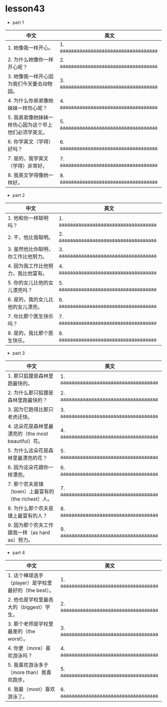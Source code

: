 
# lesson43

- part 1

| 中文                                                  | 英文                                   |
| ----------------------------------------------------- | -------------------------------------- |
| 1. 她像我一样开心。                                   | 1. aaaaaaaaaaaaaaaaaaaaaaaaaaaaaaaaaaa |
| 2. 为什么她像你一样开心呢？                           | 2. aaaaaaaaaaaaaaaaaaaaaaaaaaaaaaaaaaa |
| 3. 她像我一样开心因为我们今天要去动物园。             | 3. aaaaaaaaaaaaaaaaaaaaaaaaaaaaaaaaaaa |
| 4. 为什么你弟弟像她妹妹一样伤心呢？                   | 4. aaaaaaaaaaaaaaaaaaaaaaaaaaaaaaaaaaa |
| 5. 我弟弟像她妹妹一样伤心因为这个早上他们必须学英文。 | 5. aaaaaaaaaaaaaaaaaaaaaaaaaaaaaaaaaaa |
| 6. 你学英文（学得）好吗？                             | 6. aaaaaaaaaaaaaaaaaaaaaaaaaaaaaaaaaaa |
| 7. 是的，我学英文（学得）非常好。                     | 7. aaaaaaaaaaaaaaaaaaaaaaaaaaaaaaaaaaa |
| 8. 我英文学得像她一样好。                             | 8. aaaaaaaaaaaaaaaaaaaaaaaaaaaaaaaaaaa |

- part 2

| 中文                                | 英文                                   |
| ----------------------------------- | -------------------------------------- |
| 1. 他和你一样聪明吗？               | 1. aaaaaaaaaaaaaaaaaaaaaaaaaaaaaaaaaaa |
| 2. 不，他比我聪明。                 | 2. aaaaaaaaaaaaaaaaaaaaaaaaaaaaaaaaaaa |
| 3. 虽然他比你聪明，你工作比他努力。 | 3. aaaaaaaaaaaaaaaaaaaaaaaaaaaaaaaaaaa |
| 4. 因为我工作比他努力，我比他富有。 | 4. aaaaaaaaaaaaaaaaaaaaaaaaaaaaaaaaaaa |
| 5. 你的女儿比他的女儿漂亮吗？       | 5. aaaaaaaaaaaaaaaaaaaaaaaaaaaaaaaaaaa |
| 6. 是的，我的女儿比他的女儿漂亮。   | 6. aaaaaaaaaaaaaaaaaaaaaaaaaaaaaaaaaaa |
| 7. 你比那个医生快乐吗？             | 7. aaaaaaaaaaaaaaaaaaaaaaaaaaaaaaaaaaa |
| 8. 是的，我比那个医生快乐。         | 8. aaaaaaaaaaaaaaaaaaaaaaaaaaaaaaaaaaa |

- part 3

| 中文                                                 | 英文                                   |
| ---------------------------------------------------- | -------------------------------------- |
| 1. 那只狐狸是森林里跑最快的。                        | 1. aaaaaaaaaaaaaaaaaaaaaaaaaaaaaaaaaaa |
| 2. 为什么那只狐狸是森林里跑最快的？                  | 2. aaaaaaaaaaaaaaaaaaaaaaaaaaaaaaaaaaa |
| 3. 因为它跑得比那只老虎还快。                        | 3. aaaaaaaaaaaaaaaaaaaaaaaaaaaaaaaaaaa |
| 4. 这朵花是森林里最漂亮的（the most beautiful）花。  | 4. aaaaaaaaaaaaaaaaaaaaaaaaaaaaaaaaaaa |
| 5. 为什么这朵花是森林里最漂亮的花？                  | 5. aaaaaaaaaaaaaaaaaaaaaaaaaaaaaaaaaaa |
| 6. 因为这朵花跟你一样漂亮。                          | 6. aaaaaaaaaaaaaaaaaaaaaaaaaaaaaaaaaaa |
| 7. 那个农夫是镇（town）上最富有的（the richest）人。 | 7. aaaaaaaaaaaaaaaaaaaaaaaaaaaaaaaaaaa |
| 8. 为什么那个农夫是镇上最富有的人？                  | 8. aaaaaaaaaaaaaaaaaaaaaaaaaaaaaaaaaaa |
| 9. 因为那个农夫工作跟我一样（as hard as）努力。      | 9. aaaaaaaaaaaaaaaaaaaaaaaaaaaaaaaaaaa |


- part 4

| 中文                                                  | 英文                                   |
| ----------------------------------------------------- | -------------------------------------- |
| 1. 这个棒球选手（player）是学校里最好的（the best）。 | 1. aaaaaaaaaaaaaaaaaaaaaaaaaaaaaaaaaaa |
| 2. 他也是学校里最高大的（biggest）学生。              | 2. aaaaaaaaaaaaaaaaaaaaaaaaaaaaaaaaaaa |
| 3. 那个老师是学校里最差的（the worst）。              | 3. aaaaaaaaaaaaaaaaaaaaaaaaaaaaaaaaaaa |
| 4. 你更（more）喜欢游泳吗？                           | 4. aaaaaaaaaaaaaaaaaaaaaaaaaaaaaaaaaaa |
| 5. 我喜欢游泳多于（more than）我喜欢跑步。            | 5. aaaaaaaaaaaaaaaaaaaaaaaaaaaaaaaaaaa |
| 6. 我最（most）喜欢游泳了。                           | 6. aaaaaaaaaaaaaaaaaaaaaaaaaaaaaaaaaaa |
